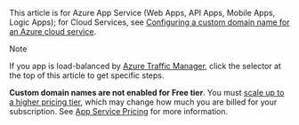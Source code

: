 This article is for Azure App Service (Web Apps, API Apps, Mobile Apps, Logic Apps); for Cloud Services, see 
[Configuring a custom domain name for an Azure cloud service](../articles/cloud-services/cloud-services-custom-domain-name.md).

> [!NOTE]
> If you app is load-balanced by [Azure Traffic Manager](https://azure.microsoft.com/services/traffic-manager/), 
> click the selector at the top of this article to get specific steps.
> 
> **Custom domain names are not enabled for Free tier**. You must 
> [scale up to a higher pricing tier](../articles/app-service/web-sites-scale.md), which may change how much you are billed for your subscription. 
> See [App Service Pricing](https://azure.microsoft.com/pricing/details/app-service/) for more information.
> 
> 

